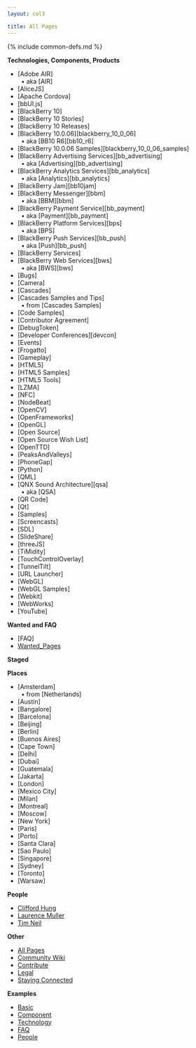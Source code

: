 ```yaml
---
layout: col3

title: All Pages
---
```

{% include common-defs.md %}

**Technologies, Components, Products**

* [Adobe AIR]  
&nbsp;&nbsp;&bull; aka [AIR]
* [AliceJS]
* [Apache Cordova]
* [bbUI.js]
* [BlackBerry 10]
* [BlackBerry 10 Stories]
* [BlackBerry 10 Releases]
* [BlackBerry 10.0.06][blackberry_10_0_06]  
&nbsp;&nbsp;&bull; aka [BB10 R6][bb10_r6]
* [BlackBerry 10.0.06 Samples][blackberry_10_0_06_samples]
* [BlackBerry Advertising Services][bb_advertising]  
&nbsp;&nbsp;&bull; aka [Advertising][bb_advertising]
* [BlackBerry Analytics Services][bb_analytics]  
&nbsp;&nbsp;&bull; aka [Analytics][bb_analytics]
* [BlackBerry Jam][bb10jam]
* [BlackBerry Messenger][bbm]  
&nbsp;&nbsp;&bull; aka [BBM][bbm]
* [BlackBerry Payment Service][bb_payment]  
&nbsp;&nbsp;&bull; aka [Payment][bb_payment]
* [BlackBerry Platform Services][bps]  
&nbsp;&nbsp;&bull; aka [BPS]
* [BlackBerry Push Services][bb_push]  
&nbsp;&nbsp;&bull; aka [Push][bb_push]
* [BlackBerry Services]
* [BlackBerry Web Services][bws]  
&nbsp;&nbsp;&bull; aka [BWS][bws]
* [Bugs]
* [Camera]
* [Cascades]
* [Cascades Samples and Tips]  
&nbsp;&nbsp;&bull; from [Cascades Samples]
* [Code Samples]
* [Contributor Agreement]
* [DebugToken]
* [Developer Conferences][devcon]
* [Events]
* [Frogatto]
* [Gameplay]
* [HTML5]
* [HTML5 Samples]
* [HTML5 Tools]
* [LZMA]
* [NFC]
* [NodeBeat]
* [OpenCV]
* [OpenFrameworks]
* [OpenGL]
* [Open Source]
* [Open Source Wish List]
* [OpenTTD]
* [PeaksAndValleys]
* [PhoneGap]
* [Python]
* [QML]
* [QNX Sound Architecture][qsa]  
&nbsp;&nbsp;&bull; aka [QSA]  
* [QR Code]
* [Qt]
* [Samples]
* [Screencasts]
* [SDL]
* [SlideShare]
* [threeJS]
* [TiMidity]
* [TouchControlOverlay]
* [TunnelTilt]
* [URL Launcher]
* [WebGL]
* [WebGL Samples]
* [Webkit]
* [WebWorks]
* [YouTube]

**Wanted and FAQ**

* [FAQ]
* [Wanted_Pages](Wanted_Pages.html)

**Staged**


**Places**

* [Amsterdam]  
&nbsp;&nbsp;&bull; from [Netherlands]
* [Austin]
* [Bangalore]
* [Barcelona]
* [Beijing]
* [Berlin]
* [Buenos Aires]
* [Cape Town]
* [Delhi]
* [Dubai]
* [Guatemala]
* [Jakarta]
* [London]
* [Mexico City]
* [Milan]
* [Montreal]
* [Moscow]
* [New York]
* [Paris]
* [Porto]
* [Santa Clara]
* [Sao Paulo]
* [Singapore]
* [Sydney]
* [Toronto]
* [Warsaw]

**People**

* [Clifford Hung](Clifford_Hung.html)
* [Laurence Muller](Laurence_Muller.html)
* [Tim Neil](Tim_Neil.html)

**Other**

* [All Pages](All_Pages.html)
* [Community Wiki](Community_Wiki.html)
* [Contribute](other/Contribute.html)
* [Legal](other/Legal.html)
* [Staying Connected](Staying_Connected.html)

**Examples**

* [Basic](other/example-basic.html)
* [Component](other/example-component.html)
* [Technology](other/example-technology.html)
* [FAQ](other/example-faq.html)
* [People](other/example-people.html)

